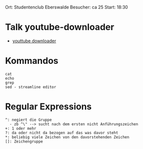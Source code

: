 Ort: Studentenclub Eberswalde
Besucher: ca 25
Start: 18:30

Talk youtube-downloader
====================
- [youttube downloader](https://github.com/linux-node-eberswalde/youtube-downloader)

Kommandos
====================
```
cat
echo
grep
sed - streamline editor
```
Regular Expressions
====================
```
^: negiert die Gruppe
  - zb ^\" --> sucht nach dem ersten nicht Anführungszeichen
+: 1 oder mehr
?: da oder nicht da bezogen auf das was davor steht
*: beliebig viele Zeichen von den davorstehenden Zeichen
[]: Zeichengruppe
```
